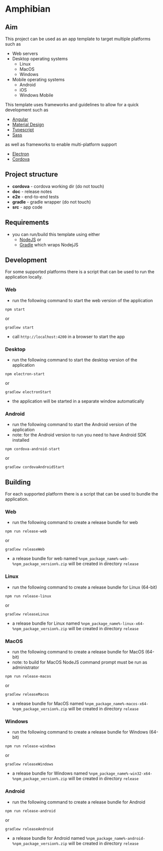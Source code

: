 # Amphibian

## Aim

This project can be used as an app template to target multiple platforms such as

* Web servers
* Desktop operating systems
  * Linux
  * MacOS
  * Windows
* Mobile operating systems
  * Android
  * iOS
  * Windows Mobile

This template uses frameworks and guidelines to allow for a quick development such as

* [Angular](https://angular.io)
* [Material Design](http://material.io/)
* [Typescript](https://www.typescriptlang.org/)
* [Sass](http://sass-lang.com/)

as well as frameworks to enable multi-platform support

* [Electron](https://electron.atom.io/)
* [Cordova](https://cordova.apache.org/)

## Project structure

* **cordova** - cordova working dir (do not touch)
* **doc** - release notes
* **e2e** - end-to-end tests
* **gradle** - gradle wrapper (do not touch)
* **src** - app code

## Requirements

* you can run/build this template using either
  * [NodeJS](https://nodejs.org/en/) or
  * [Gradle](https://gradle.org/) which wraps NodejJS 

## Development

For some supported platforms there is a script that can be used to run the application locally.

### Web

* run the following command to start the web version of the application

```
npm start
```
or
```
gradlew start
```

* call ```http://localhost:4200``` in a browser to start the app

### Desktop

* run the following command to start the desktop version of the application

```
npm electron-start
```
or
```
gradlew electronStart
```

* the application will be started in a separate window automatically

### Android

* run the following command to start the Android version of the application
* note: for the Android version to run you need to have Android SDK installed

```
npm cordova-android-start
```
or
```
gradlew cordovaAndroidStart
```

## Building

For each supported platform there is a script that can be used to bundle the application.

### Web

* run the following command to create a release bundle for web

```
npm run release-web
```
or
```
gradlew releaseWeb
```

* a release bundle for web named ```%npm_package_name%-web-%npm_package_version%.zip``` will be created in directory ```release```

### Linux

* run the following command to create a release bundle for Linux (64-bit)

```
npm run release-linux
```
or
```
gradlew releaseLinux
```

* a release bundle for Linux named ```%npm_package_name%-linux-x64-%npm_package_version%.zip``` will be created in directory ```release```

### MacOS

* run the following command to create a release bundle for MacOS (64-bit)
* note: to build for MacOS NodeJS command prompt must be run as administrator

```
npm run release-macos
```
or
```
gradlew releaseMacos
```

* a release bundle for MacOS named ```%npm_package_name%-macos-x64-%npm_package_version%.zip``` will be created in directory ```release```

### Windows

* run the following command to create a release bundle for Windows (64-bit)

```
npm run release-windows
```
or
```
gradlew releaseWindows
```

* a release bundle for Windows named ```%npm_package_name%-win32-x64-%npm_package_version%.zip``` will be created in directory ```release```

### Android

* run the following command to create a release bundle for Android

```
npm run release-android
```
or
```
gradlew releaseAndroid
```

* a release bundle for Android named ```%npm_package_name%-android-%npm_package_version%.zip``` will be created in directory ```release```
